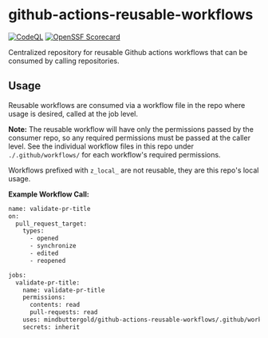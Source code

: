 # github-actions-reusable-workflows

[![CodeQL](https://github.com/mindbuttergold/github-actions-reusable-workflows/actions/workflows/github-code-scanning/codeql/badge.svg)](https://github.com/mindbuttergold/github-actions-reusable-workflows/actions/workflows/github-code-scanning/codeql) [![OpenSSF Scorecard](https://api.scorecard.dev/projects/github.com/mindbuttergold/github-actions-reusable-workflows/badge)](https://scorecard.dev/viewer/?uri=github.com/mindbuttergold/github-actions-reusable-workflows) 

<!-- TODO: Update after first merge -->
<!-- [!
[OpenSSF Best Practices](https://www.bestpractices.dev/projects/10740/badge?cache-control=no-cache)](https://www.bestpractices.dev/projects/10740) -->

Centralized repository for reusable Github actions workflows that can be consumed by calling repositories.

## Usage

Reusable workflows are consumed via a workflow file in the repo where usage is desired, called at the job level.

**Note:** The reusable workflow will have only the permissions passed by the consumer repo, so any required permissions must be passed at the caller level. See the individual workflow files in this repo under `./.github/workflows/` for each workflow's required permissions.

Workflows prefixed with `z_local_` are not reusable, they are this repo's local usage.

**Example Workflow Call:**

```bash
name: validate-pr-title
on:
  pull_request_target:
    types:
      - opened
      - synchronize
      - edited
      - reopened

jobs:
  validate-pr-title:
    name: validate-pr-title
    permissions:
      contents: read
      pull-requests: read
    uses: mindbuttergold/github-actions-reusable-workflows/.github/workflows/validate-pr-title.yaml@v1.0.0
    secrets: inherit
```
